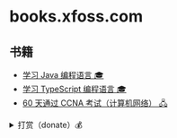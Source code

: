 # books.xfoss.com

## 书籍

- [学习 Java 编程语言 🎓](https://java.xfoss.com/)
- [学习 TypeScript 编程语言 🎓](https://ts.xfoss.com/)
- [60 天通过 CCNA 考试（计算机网络） 🖧](https://ccna60d.xfoss.com/)


<details>
    <summary>打赏（donate）💰</summary>

![支付宝-Alipay](633086908.jpg)


![微信支付-WeChat Pay](611739062.jpg)


![比特币付款-Bitcoin](btc-qrcode.png)

</details>
